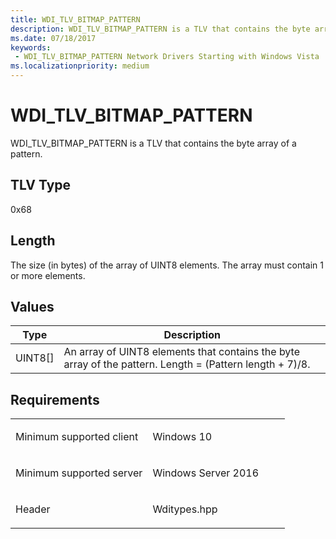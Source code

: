 ```yaml
---
title: WDI_TLV_BITMAP_PATTERN
description: WDI_TLV_BITMAP_PATTERN is a TLV that contains the byte array of a pattern.
ms.date: 07/18/2017
keywords:
 - WDI_TLV_BITMAP_PATTERN Network Drivers Starting with Windows Vista
ms.localizationpriority: medium
---
```


# WDI\_TLV\_BITMAP\_PATTERN


WDI\_TLV\_BITMAP\_PATTERN is a TLV that contains the byte array of a pattern.

## TLV Type


0x68

## Length


The size (in bytes) of the array of UINT8 elements. The array must contain 1 or more elements.

## Values


| Type      | Description                                                                                              |
|-----------|----------------------------------------------------------------------------------------------------------|
| UINT8\[\] | An array of UINT8 elements that contains the byte array of the pattern. Length = (Pattern length + 7)/8. |

 

Requirements
------------

<table>
<colgroup>
<col width="50%" />
<col width="50%" />
</colgroup>
<tbody>
<tr class="odd">
<td><p>Minimum supported client</p></td>
<td><p>Windows 10</p></td>
</tr>
<tr class="even">
<td><p>Minimum supported server</p></td>
<td><p>Windows Server 2016</p></td>
</tr>
<tr class="odd">
<td><p>Header</p></td>
<td>Wditypes.hpp</td>
</tr>
</tbody>
</table>

 

 




